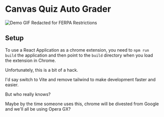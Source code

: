 # Canvas Quiz Auto Grader

![Demo GIF Redacted for FERPA Restrictions](/)

## Setup

To use a React Application as a chrome extension, you need to `npm run build` the application and then point to the `build` directory when you load the extension in Chrome.

Unfortunately, this is a bit of a hack. 

I'd say switch to Vite and remove tailwind to make development faster and easier.

But who really knows? 

Maybe by the time someone uses this, chrome will be divested from Google and we'll all be using Opera GX?
